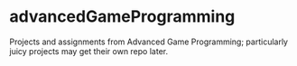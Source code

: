 # advancedGameProgramming
Projects and assignments from Advanced Game Programming; particularly juicy projects may get their own repo later.
